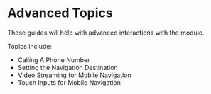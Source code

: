
# Advanced Topics

These guides will help with advanced interactions with the module. 

Topics include:

- Calling A Phone Number
- Setting the Navigation Destination
- Video Streaming for Mobile Navigation
- Touch Inputs for Mobile Navigation